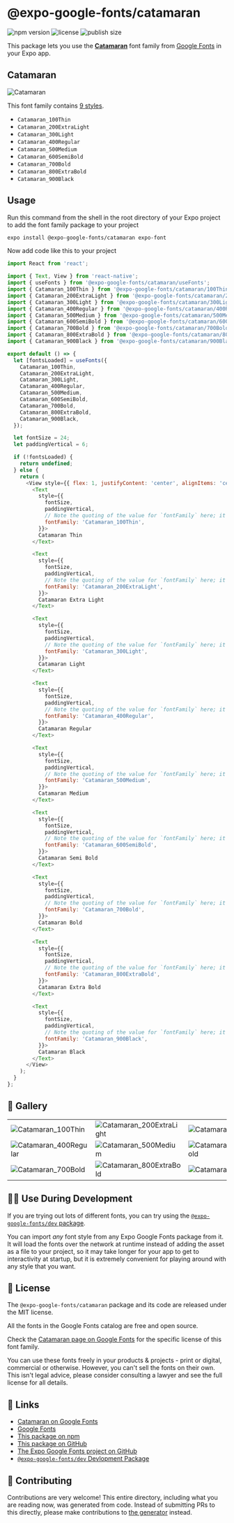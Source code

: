 # @expo-google-fonts/catamaran

![npm version](https://flat.badgen.net/npm/v/@expo-google-fonts/catamaran)
![license](https://flat.badgen.net/github/license/expo/google-fonts)
![publish size](https://flat.badgen.net/packagephobia/install/@expo-google-fonts/catamaran)

This package lets you use the [**Catamaran**](https://fonts.google.com/specimen/Catamaran) font family from [Google Fonts](https://fonts.google.com/) in your Expo app.

## Catamaran

![Catamaran](./font-family.png)

This font family contains [9 styles](#-gallery).

- `Catamaran_100Thin`
- `Catamaran_200ExtraLight`
- `Catamaran_300Light`
- `Catamaran_400Regular`
- `Catamaran_500Medium`
- `Catamaran_600SemiBold`
- `Catamaran_700Bold`
- `Catamaran_800ExtraBold`
- `Catamaran_900Black`

## Usage

Run this command from the shell in the root directory of your Expo project to add the font family package to your project
```sh
expo install @expo-google-fonts/catamaran expo-font
```

Now add code like this to your project
```js
import React from 'react';

import { Text, View } from 'react-native';
import { useFonts } from '@expo-google-fonts/catamaran/useFonts';
import { Catamaran_100Thin } from '@expo-google-fonts/catamaran/100Thin';
import { Catamaran_200ExtraLight } from '@expo-google-fonts/catamaran/200ExtraLight';
import { Catamaran_300Light } from '@expo-google-fonts/catamaran/300Light';
import { Catamaran_400Regular } from '@expo-google-fonts/catamaran/400Regular';
import { Catamaran_500Medium } from '@expo-google-fonts/catamaran/500Medium';
import { Catamaran_600SemiBold } from '@expo-google-fonts/catamaran/600SemiBold';
import { Catamaran_700Bold } from '@expo-google-fonts/catamaran/700Bold';
import { Catamaran_800ExtraBold } from '@expo-google-fonts/catamaran/800ExtraBold';
import { Catamaran_900Black } from '@expo-google-fonts/catamaran/900Black';

export default () => {
  let [fontsLoaded] = useFonts({
    Catamaran_100Thin,
    Catamaran_200ExtraLight,
    Catamaran_300Light,
    Catamaran_400Regular,
    Catamaran_500Medium,
    Catamaran_600SemiBold,
    Catamaran_700Bold,
    Catamaran_800ExtraBold,
    Catamaran_900Black,
  });

  let fontSize = 24;
  let paddingVertical = 6;

  if (!fontsLoaded) {
    return undefined;
  } else {
    return (
      <View style={{ flex: 1, justifyContent: 'center', alignItems: 'center' }}>
        <Text
          style={{
            fontSize,
            paddingVertical,
            // Note the quoting of the value for `fontFamily` here; it expects a string!
            fontFamily: 'Catamaran_100Thin',
          }}>
          Catamaran Thin
        </Text>

        <Text
          style={{
            fontSize,
            paddingVertical,
            // Note the quoting of the value for `fontFamily` here; it expects a string!
            fontFamily: 'Catamaran_200ExtraLight',
          }}>
          Catamaran Extra Light
        </Text>

        <Text
          style={{
            fontSize,
            paddingVertical,
            // Note the quoting of the value for `fontFamily` here; it expects a string!
            fontFamily: 'Catamaran_300Light',
          }}>
          Catamaran Light
        </Text>

        <Text
          style={{
            fontSize,
            paddingVertical,
            // Note the quoting of the value for `fontFamily` here; it expects a string!
            fontFamily: 'Catamaran_400Regular',
          }}>
          Catamaran Regular
        </Text>

        <Text
          style={{
            fontSize,
            paddingVertical,
            // Note the quoting of the value for `fontFamily` here; it expects a string!
            fontFamily: 'Catamaran_500Medium',
          }}>
          Catamaran Medium
        </Text>

        <Text
          style={{
            fontSize,
            paddingVertical,
            // Note the quoting of the value for `fontFamily` here; it expects a string!
            fontFamily: 'Catamaran_600SemiBold',
          }}>
          Catamaran Semi Bold
        </Text>

        <Text
          style={{
            fontSize,
            paddingVertical,
            // Note the quoting of the value for `fontFamily` here; it expects a string!
            fontFamily: 'Catamaran_700Bold',
          }}>
          Catamaran Bold
        </Text>

        <Text
          style={{
            fontSize,
            paddingVertical,
            // Note the quoting of the value for `fontFamily` here; it expects a string!
            fontFamily: 'Catamaran_800ExtraBold',
          }}>
          Catamaran Extra Bold
        </Text>

        <Text
          style={{
            fontSize,
            paddingVertical,
            // Note the quoting of the value for `fontFamily` here; it expects a string!
            fontFamily: 'Catamaran_900Black',
          }}>
          Catamaran Black
        </Text>
      </View>
    );
  }
};

```

## 🔡 Gallery


||||
|-|-|-|
|![Catamaran_100Thin](.//100Thin/Catamaran_100Thin.ttf.png)|![Catamaran_200ExtraLight](.//200ExtraLight/Catamaran_200ExtraLight.ttf.png)|![Catamaran_300Light](.//300Light/Catamaran_300Light.ttf.png)||
|![Catamaran_400Regular](.//400Regular/Catamaran_400Regular.ttf.png)|![Catamaran_500Medium](.//500Medium/Catamaran_500Medium.ttf.png)|![Catamaran_600SemiBold](.//600SemiBold/Catamaran_600SemiBold.ttf.png)||
|![Catamaran_700Bold](.//700Bold/Catamaran_700Bold.ttf.png)|![Catamaran_800ExtraBold](.//800ExtraBold/Catamaran_800ExtraBold.ttf.png)|![Catamaran_900Black](.//900Black/Catamaran_900Black.ttf.png)||


## 👩‍💻 Use During Development

If you are trying out lots of different fonts, you can try using the [`@expo-google-fonts/dev` package](https://github.com/freeboub/google-fonts/tree/master/font-packages/dev#readme).

You can import *any* font style from any Expo Google Fonts package from it. It will load the fonts
over the network at runtime instead of adding the asset as a file to your project, so it may take longer
for your app to get to interactivity at startup, but it is extremely convenient
for playing around with any style that you want.

## 📖 License

The `@expo-google-fonts/catamaran` package and its code are released under the MIT license.

All the fonts in the Google Fonts catalog are free and open source.

Check the [Catamaran page on Google Fonts](https://fonts.google.com/specimen/Catamaran) for the specific license of this font family.

You can use these fonts freely in your products & projects - print or digital, commercial or otherwise. However, you can't sell the fonts on their own. This isn't legal advice, please consider consulting a lawyer and see the full license for all details.

## 🔗 Links

- [Catamaran on Google Fonts](https://fonts.google.com/specimen/Catamaran)
- [Google Fonts](https://fonts.google.com/)
- [This package on npm](https://www.npmjs.com/package/@expo-google-fonts/catamaran)
- [This package on GitHub](https://github.com/freeboub/google-fonts/tree/master/font-packages/catamaran)
- [The Expo Google Fonts project on GitHub](https://github.com/freeboub/google-fonts)
- [`@expo-google-fonts/dev` Devlopment Package](https://github.com/freeboub/google-fonts/tree/master/font-packages/dev)

## 🤝 Contributing

Contributions are very welcome! This entire directory, including what you are reading now, was generated from code. Instead of submitting PRs to this directly, please make contributions to [the generator](https://github.com/freeboub/google-fonts/tree/master/packages/generator) instead.
